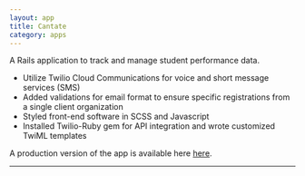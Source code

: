 ```yaml
---
layout: app
title: Cantate
category: apps
---
```


A Rails application to track and manage student performance data.  

+ Utilize Twilio Cloud Communications for voice and short message services (SMS)
+ Added validations for email format to ensure specific registrations from a single client organization
+ Styled front-end software in SCSS and Javascript
+ Installed Twilio-Ruby gem for API integration and wrote customized TwiML templates
  
A production version of the app is available here [here][here].    

---

[here]: https://cantate.herokuapp.com/